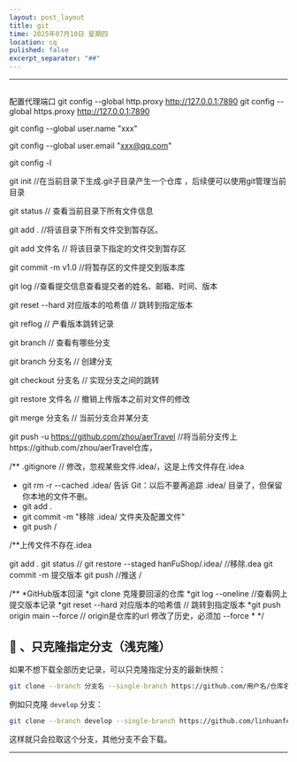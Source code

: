 ```yaml
---
layout: post_layout
title: git 
time: 2025年07月10日 星期四
location: cq
pulished: false
excerpt_separator: "##"
---
```

---
##
配置代理端口
git config --global http.proxy http://127.0.0.1:7890
git config --global https.proxy http://127.0.0.1:7890



git config --global user.name "xxx"

git config --global user.email "xxx@qq.com"

git config -l




git init  //在当前目录下生成.git子目录产生一个仓库 ，后续便可以使用git管理当前目录


git status   // 查看当前目录下所有文件信息

git add .  //将该目录下所有文件交到暂存区。

git add 文件名  // 将该目录下指定的文件交到暂存区

git commit -m v1.0  //将暂存区的文件提交到版本库

git log  //查看提交信息查看提交者的姓名、邮箱、时间、版本

git reset --hard 对应版本的哈希值 // 跳转到指定版本

git reflog   // 产看版本跳转记录
 
git branch  // 查看有哪些分支

git branch 分支名 // 创建分支

git checkout 分支名  // 实现分支之间的跳转

git restore 文件名 // 撤销上传版本之前对文件的修改

git merge 分支名 // 当前分支合并某分支

git push -u  https://github.com/zhou/aerTravel  //将当前分支传上https://github.com/zhou/aerTravel仓库，


/**  .gitignore   // 修改，忽视某些文件.idea/，这是上传文件存在.idea
*  git rm -r --cached .idea/    告诉 Git：以后不要再追踪 .idea/ 目录了，但保留你本地的文件不删。
*  git add .
*  git commit -m "移除 .idea/ 文件夹及配置文件"
*  git push
/


/**上传文件不存在.idea

git add .
git status  //
git restore --staged hanFuShop/.idea/    //移除.dea
git commit -m 提交版本
git push  //推送
/


/**
*GitHub版本回滚
*git clone 克隆要回滚的仓库
*git log --oneline  //查看网上提交版本记录
*git reset --hard 对应版本的哈希值 // 跳转到指定版本
*git push origin main --force   //  origin是仓库的url 修改了历史，必须加 --force
*
*/

## 🚀 、只克隆指定分支（浅克隆）

如果不想下载全部历史记录，可以只克隆指定分支的最新快照：

```bash
git clone --branch 分支名 --single-branch https://github.com/用户名/仓库名.git
```

例如只克隆 `develop` 分支：

```bash
git clone --branch develop --single-branch https://github.com/linhuanfeng/kang_backend.git
```

这样就只会拉取这个分支，其他分支不会下载。

---

